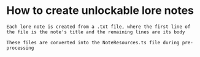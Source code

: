 # How to create unlockable lore notes

    Each lore note is created from a .txt file, where the first line of the file is the note's title and the remaining lines are its body

    These files are converted into the NoteResources.ts file during pre-processing
